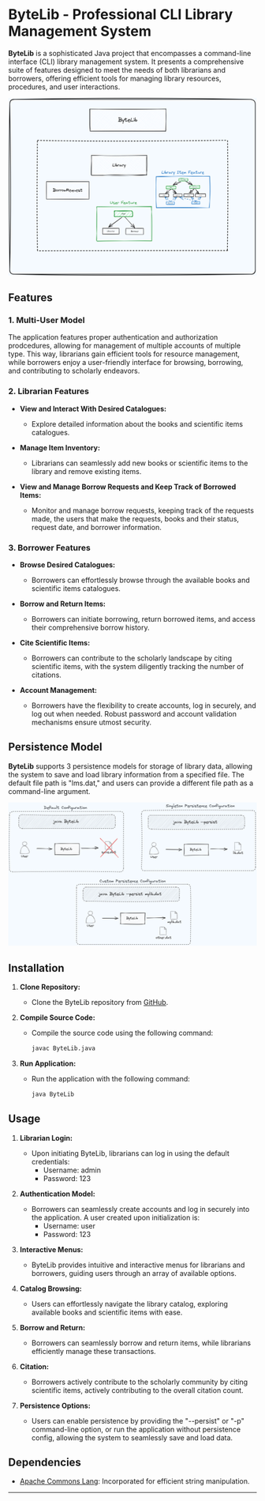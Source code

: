 # ByteLib - Professional CLI Library Management System

**ByteLib** is a sophisticated Java project that encompasses a command-line interface (CLI) library management system. It presents a comprehensive suite of features designed to meet the needs of both librarians and borrowers, offering efficient tools for managing library resources, procedures, and user interactions.


<img src="assets/bytelib-diagram.png" width="600" alt="Local Image">

## Features

### 1. Multi-User Model

The application features proper authentication and authorization prodcedures, allowing for management of multiple accounts of multiple type. This way, librarians gain efficient tools for resource management, while borrowers enjoy a user-friendly interface for browsing, borrowing, and contributing to scholarly endeavors.

### 2. Librarian Features

- **View and Interact With Desired Catalogues:**
    - Explore detailed information about the books and scientific items catalogues.

- **Manage Item Inventory:**
    - Librarians can seamlessly add new books or scientific items to the library and remove existing items.

- **View and Manage Borrow Requests and Keep Track of Borrowed Items:**
    - Monitor and manage borrow requests, keeping track of the requests made, the users that make the requests, books and their status, request date, and borrower information.

### 3. Borrower Features

- **Browse Desired Catalogues:**
    - Borrowers can effortlessly browse through the available books and scientific items catalogues.

- **Borrow and Return Items:**
    - Borrowers can initiate borrowing, return borrowed items, and access their comprehensive borrow history.

- **Cite Scientific Items:**
    - Borrowers can contribute to the scholarly landscape by citing scientific items, with the system diligently tracking the number of citations.

- **Account Management:**
    - Borrowers have the flexibility to create accounts, log in securely, and log out when needed. Robust password and account validation mechanisms ensure utmost security.

## Persistence Model

**ByteLib** supports 3 persistence models for storage of library data, allowing the system to save and load library information from a specified file. The default file path is "lms.dat," and users can provide a different file path as a command-line argument.

<img src="assets/persistence-diagram.png" width="800" alt="Local Image">

## Installation

1. **Clone Repository:**
    - Clone the ByteLib repository from [GitHub](https://github.com/davidandw190/p3-bytelib).

2. **Compile Source Code:**
    - Compile the source code using the following command:
      ```bash
      javac ByteLib.java
      ```

3. **Run Application:**
    - Run the application with the following command:
      ```bash
      java ByteLib
      ```

## Usage

1. **Librarian Login:**
    - Upon initiating ByteLib, librarians can log in using the default credentials:
        - Username: admin
        - Password: 123

2. **Authentication Model:**
    - Borrowers can seamlessly create accounts and log in securely into the application. A user created upon initialization is:
      - Username: user
      - Password: 123

3. **Interactive Menus:**
    - ByteLib provides intuitive and interactive menus for librarians and borrowers, guiding users through an array of available options.

4. **Catalog Browsing:**
    - Users can effortlessly navigate the library catalog, exploring available books and scientific items with ease.

5. **Borrow and Return:**
    - Borrowers can seamlessly borrow and return items, while librarians efficiently manage these transactions.

6. **Citation:**
    - Borrowers actively contribute to the scholarly community by citing scientific items, actively contributing to the overall citation count.

7. **Persistence Options:**
    - Users can enable persistence by providing the "--persist" or "-p" command-line option, or run the application without persistence config, allowing the system to seamlessly save and load data.

## Dependencies

- [Apache Commons Lang](https://commons.apache.org/proper/commons-lang/): Incorporated for efficient string manipulation.
---